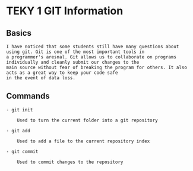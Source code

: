# TEKY 1 GIT Information

## Basics

	I have noticed that some students still have many questions about using git. Git is one of the most important tools in 
	a programmer's aresnal. Git allows us to collaborate on programs individually and cleanly submit our changes to the
	main source without fear of breaking the program for others. It also acts as a great way to keep your code safe
	in the event of data loss. 

## Commands

	- git init

		Used to turn the current folder into a git repository

	- git add

		Used to add a file to the current repository index

	- git commit 

		Used to commit changes to the repository